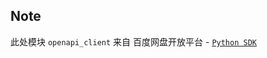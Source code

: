 ## Note

此处模块 `openapi_client` 来自 百度网盘开放平台 - [`Python SDK`](https://pan.baidu.com/union/doc/Kl4gsu388)

